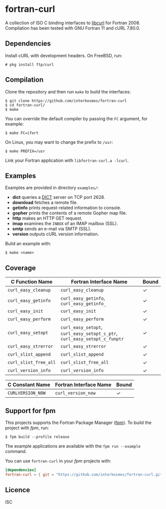 # fortran-curl
A collection of ISO C binding interfaces to
[libcurl](https://curl.haxx.se/libcurl/) for Fortran 2008. Compilation has been
tested with GNU Fortran 11 and cURL 7.80.0.

## Dependencies
Install cURL with development headers. On FreeBSD, run:

```
# pkg install ftp/curl
```

## Compilation
Clone the repository and then run `make` to build the interfaces:

```
$ git clone https://github.com/interkosmos/fortran-curl
$ cd fortran-curl/
$ make
```

You can override the default compiler by passing the `FC` argument, for example:

```
$ make FC=ifort
```

On Linux, you may want to change the prefix to `/usr`:

```
$ make PREFIX=/usr
```

Link your Fortran application with `libfortran-curl.a -lcurl`.

## Examples
Examples are provided in directory `examples/`:

* **dict** queries a [DICT](https://en.wikipedia.org/wiki/DICT) server on TCP port 2628.
* **download** fetches a remote file.
* **getinfo** prints request-related information to console.
* **gopher** prints the contents of a remote Gopher map file.
* **http** makes an HTTP GET request.
* **imap** examines the `INBOX` of an IMAP mailbox (SSL).
* **smtp** sends an e-mail via SMTP (SSL).
* **version** outputs cURL version information.

Build an example with:

```
$ make <name>
```

## Coverage
| C Function Name       | Fortran Interface Name                                                       | Bound |
|-----------------------|------------------------------------------------------------------------------|-------|
| `curl_easy_cleanup`   | `curl_easy_cleanup`                                                          | ✓     |
| `curl_easy_getinfo`   | `curl_easy_getinfo`, `curl_easy_getinfo_`                                    | ✓     |
| `curl_easy_init`      | `curl_easy_init`                                                             | ✓     |
| `curl_easy_perform`   | `curl_easy_perform`                                                          | ✓     |
| `curl_easy_setopt`    | `curl_easy_setopt`, `curl_easy_setopt_c_ptr`, `curl_easy_setopt_c_funptr`    | ✓     |
| `curl_easy_strerror`  | `curl_easy_strerror`                                                         | ✓     |
| `curl_slist_append`   | `curl_slist_append`                                                          | ✓     |
| `curl_slist_free_all` | `curl_slist_free_all`                                                        | ✓     |
| `curl_version_info`   | `curl_version_info`                                                          | ✓     |

| C Constant Name     | Fortran Interface Name | Bound |
|---------------------|------------------------|-------|
| `CURLVERSION_NOW`   | `curl_version_now`     | ✓     |

## Support for fpm
This projects supports the Fortran Package Manager
([fpm](https://github.com/fortran-lang/fpm)). To build the project with *fpm*,
run:

```
$ fpm build --profile release
```

The example applications are available with the ``fpm run --example`` command.

You can use ``fortran-curl`` in your *fpm* projects with:

```toml
[dependencies]
fortran-curl = { git = "https://github.com/interkosmos/fortran-curl.git" }
```

## Licence
ISC
